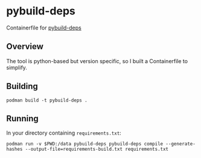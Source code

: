 # pybuild-deps

Containerfile for [pybuild-deps](https://github.com/hermetoproject/pybuild-deps)

## Overview

The tool is python-based but version specific, so I built a Containerfile to simplify.

## Building

```
podman build -t pybuild-deps .
```

## Running

In your directory containing `requirements.txt`:

```
podman run -v $PWD:/data pybuild-deps pybuild-deps compile --generate-hashes --output-file=requirements-build.txt requirements.txt
```


